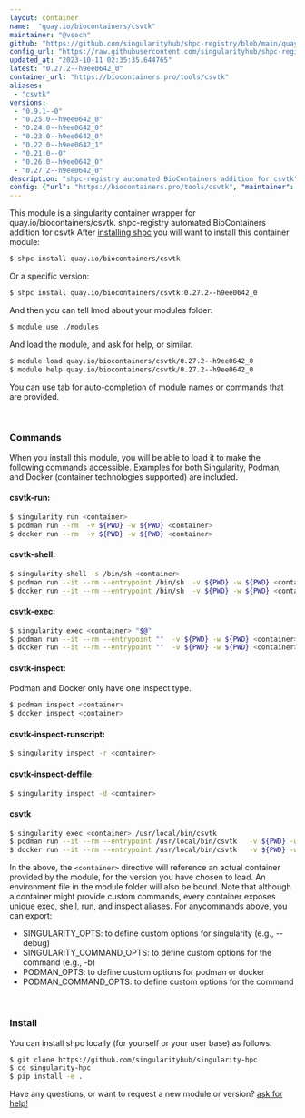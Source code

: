 ```yaml
---
layout: container
name:  "quay.io/biocontainers/csvtk"
maintainer: "@vsoch"
github: "https://github.com/singularityhub/shpc-registry/blob/main/quay.io/biocontainers/csvtk/container.yaml"
config_url: "https://raw.githubusercontent.com/singularityhub/shpc-registry/main/quay.io/biocontainers/csvtk/container.yaml"
updated_at: "2023-10-11 02:35:35.644765"
latest: "0.27.2--h9ee0642_0"
container_url: "https://biocontainers.pro/tools/csvtk"
aliases:
 - "csvtk"
versions:
 - "0.9.1--0"
 - "0.25.0--h9ee0642_0"
 - "0.24.0--h9ee0642_0"
 - "0.23.0--h9ee0642_0"
 - "0.22.0--h9ee0642_1"
 - "0.21.0--0"
 - "0.26.0--h9ee0642_0"
 - "0.27.2--h9ee0642_0"
description: "shpc-registry automated BioContainers addition for csvtk"
config: {"url": "https://biocontainers.pro/tools/csvtk", "maintainer": "@vsoch", "description": "shpc-registry automated BioContainers addition for csvtk", "latest": {"0.27.2--h9ee0642_0": "sha256:f90dd399ff459b1de53f4ffb43f19891ffb8f30d52ae3f40ac65a5a2a6629bae"}, "tags": {"0.9.1--0": "sha256:4d8e2983a10ddadb8d674ab14b9b3410acc470a5503db510f6fef0cf2021c0ff", "0.25.0--h9ee0642_0": "sha256:f07592f60d3749bfb3df81a23f57d5e709cda30b3c818ac0be699e586bff01b2", "0.24.0--h9ee0642_0": "sha256:80cddaa213cf1d67362394b41cbba51e9b9b31afeafe2383bfa8bc9c3dfa4217", "0.23.0--h9ee0642_0": "sha256:3250fe7bad2d661c1ad6a40983383ae98d29548f9df75f0830ecf1686647d2c6", "0.22.0--h9ee0642_1": "sha256:da9ce8ebf0e9f88c29317de4ce56ccc31c5845887d5ac7f7037354e2c92c25c4", "0.21.0--0": "sha256:72c9b7f9f9c17bb758dd28eb25d033d46fa0d0cbfd085ae6df28c1e3c3fa0d61", "0.26.0--h9ee0642_0": "sha256:689199471f4d63aa671a7307266ce2b75e8dc1f5a70078f6caded8d5fc5ed42d", "0.27.2--h9ee0642_0": "sha256:f90dd399ff459b1de53f4ffb43f19891ffb8f30d52ae3f40ac65a5a2a6629bae"}, "docker": "quay.io/biocontainers/csvtk", "aliases": {"csvtk": "/usr/local/bin/csvtk"}}
---
```


This module is a singularity container wrapper for quay.io/biocontainers/csvtk.
shpc-registry automated BioContainers addition for csvtk
After [installing shpc](#install) you will want to install this container module:


```bash
$ shpc install quay.io/biocontainers/csvtk
```

Or a specific version:

```bash
$ shpc install quay.io/biocontainers/csvtk:0.27.2--h9ee0642_0
```

And then you can tell lmod about your modules folder:

```bash
$ module use ./modules
```

And load the module, and ask for help, or similar.

```bash
$ module load quay.io/biocontainers/csvtk/0.27.2--h9ee0642_0
$ module help quay.io/biocontainers/csvtk/0.27.2--h9ee0642_0
```

You can use tab for auto-completion of module names or commands that are provided.

<br>

### Commands

When you install this module, you will be able to load it to make the following commands accessible.
Examples for both Singularity, Podman, and Docker (container technologies supported) are included.

#### csvtk-run:

```bash
$ singularity run <container>
$ podman run --rm  -v ${PWD} -w ${PWD} <container>
$ docker run --rm  -v ${PWD} -w ${PWD} <container>
```

#### csvtk-shell:

```bash
$ singularity shell -s /bin/sh <container>
$ podman run --it --rm --entrypoint /bin/sh  -v ${PWD} -w ${PWD} <container>
$ docker run --it --rm --entrypoint /bin/sh  -v ${PWD} -w ${PWD} <container>
```

#### csvtk-exec:

```bash
$ singularity exec <container> "$@"
$ podman run --it --rm --entrypoint ""  -v ${PWD} -w ${PWD} <container> "$@"
$ docker run --it --rm --entrypoint ""  -v ${PWD} -w ${PWD} <container> "$@"
```

#### csvtk-inspect:

Podman and Docker only have one inspect type.

```bash
$ podman inspect <container>
$ docker inspect <container>
```

#### csvtk-inspect-runscript:

```bash
$ singularity inspect -r <container>
```

#### csvtk-inspect-deffile:

```bash
$ singularity inspect -d <container>
```


#### csvtk

```bash
$ singularity exec <container> /usr/local/bin/csvtk
$ podman run --it --rm --entrypoint /usr/local/bin/csvtk   -v ${PWD} -w ${PWD} <container> -c " $@"
$ docker run --it --rm --entrypoint /usr/local/bin/csvtk   -v ${PWD} -w ${PWD} <container> -c " $@"
```



In the above, the `<container>` directive will reference an actual container provided
by the module, for the version you have chosen to load. An environment file in the
module folder will also be bound. Note that although a container
might provide custom commands, every container exposes unique exec, shell, run, and
inspect aliases. For anycommands above, you can export:

 - SINGULARITY_OPTS: to define custom options for singularity (e.g., --debug)
 - SINGULARITY_COMMAND_OPTS: to define custom options for the command (e.g., -b)
 - PODMAN_OPTS: to define custom options for podman or docker
 - PODMAN_COMMAND_OPTS: to define custom options for the command

<br>

### Install

You can install shpc locally (for yourself or your user base) as follows:

```bash
$ git clone https://github.com/singularityhub/singularity-hpc
$ cd singularity-hpc
$ pip install -e .
```

Have any questions, or want to request a new module or version? [ask for help!](https://github.com/singularityhub/singularity-hpc/issues)